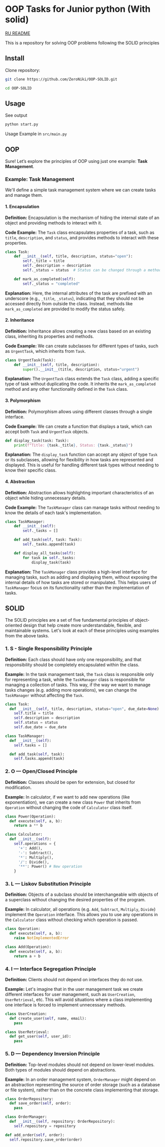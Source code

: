 # OOP Tasks for Junior python (With solid)

[RU README](https://github.com/ZeroNiki/OOP-SOLID/blob/main/README_RU.md)

This is a repository for solving OOP problems following the SOLID principles

## Install

Clone repository:

```bash
git clone https://github.com/ZeroNiki/OOP-SOLID.git

cd OOP-SOLID
```

## Usage

See output

```bash
python start.py
```

Usage Example in `src/main.py`

## OOP

Sure! Let’s explore the principles of OOP using just one example: **Task Management**.

### Example: Task Management

We'll define a simple task management system where we can create tasks and manage them.

#### 1. Encapsulation

**Definition:** Encapsulation is the mechanism of hiding the internal state of an object and providing methods to interact with it.

**Code Example:**
The `Task` class encapsulates properties of a task, such as `title`, `description`, and `status`, and provides methods to interact with these properties.

```python
class Task:
    def __init__(self, title, description, status="open"):
        self._title = title
        self._description = description
        self._status = status  # Status can be changed through a method

    def mark_as_completed(self):
        self._status = "completed"
```

**Explanation:** Here, the internal attributes of the task are prefixed with an underscore (e.g., `_title`, `_status`), indicating that they should not be accessed directly from outside the class. Instead, methods like `mark_as_completed` are provided to modify the status safely.

#### 2. Inheritance

**Definition:** Inheritance allows creating a new class based on an existing class, inheriting its properties and methods.

**Code Example:**
We can create subclasses for different types of tasks, such as `UrgentTask`, which inherits from `Task`.

```python
class UrgentTask(Task):
    def __init__(self, title, description):
        super().__init__(title, description, status="urgent")
```

**Explanation:** The `UrgentTask` class extends the `Task` class, adding a specific type of task without duplicating the code. It inherits the `mark_as_completed` method and any other functionality defined in the `Task` class.

#### 3. Polymorphism

**Definition:** Polymorphism allows using different classes through a single interface.

**Code Example:**
We can create a function that displays a task, which can accept both `Task` and `UrgentTask` objects.

```python
def display_task(task: Task):
    print(f"Title: {task._title}, Status: {task._status}")
```

**Explanation:** The `display_task` function can accept any object of type `Task` or its subclasses, allowing for flexibility in how tasks are represented and displayed. This is useful for handling different task types without needing to know their specific class.

#### 4. Abstraction

**Definition:** Abstraction allows highlighting important characteristics of an object while hiding unnecessary details.

**Code Example:**
The `TaskManager` class can manage tasks without needing to know the details of each task's implementation.

```python
class TaskManager:
    def __init__(self):
        self._tasks = []

    def add_task(self, task: Task):
        self._tasks.append(task)

    def display_all_tasks(self):
        for task in self._tasks:
            display_task(task)
```

**Explanation:** The `TaskManager` class provides a high-level interface for managing tasks, such as adding and displaying them, without exposing the internal details of how tasks are stored or manipulated. This helps users of `TaskManager` focus on its functionality rather than the implementation of tasks.

## SOLID

The SOLID principles are a set of five fundamental principles of object-oriented design that help create more understandable, flexible, and maintainable systems. Let's look at each of these principles using examples from the above tasks.

### 1. S - Single Responsibility Principle

**Definition:** Each class should have only one responsibility, and that responsibility should be completely encapsulated within the class.

**Example:**
In the task management task, the `Task` class is responsible only for representing a task, while the `TaskManager` class is responsible for managing a collection of tasks. This way, if the way we want to manage tasks changes (e.g. adding more operations), we can change the `TaskManager` without affecting the `Task`.

```python
class Task:
  def __init__(self, title, description, status="open", due_date=None):
    self.title = title
    self.description = description
    self.status = status
    self.due_date = due_date

class TaskManager:
  def __init__(self):
    self.tasks = []

  def add_task(self, task):
    self.tasks.append(task)
```

### 2. O — Open/Closed Principle

**Definition:** Classes should be open for extension, but closed for modification.

**Example:**
In calculator, if we want to add new operations (like exponentiation), we can create a new class `Power` that inherits from `Operation` without changing the code of `Calculator` class itself.

```python
class Power(Operation):
  def execute(self, a, b):
    return a ** b

class Calculator:
  def __init__(self):
    self.operations = {
      '+': Add(),
      '-': Subtract(),
      '*': Multiply(),
      '/': Divide(),
      '**': Power() # New operation
    }
```

### 3. L — Liskov Substitution Principle

**Definition:** Objects of a subclass should be interchangeable with objects of a superclass without changing the desired properties of the program.

**Example:**
In calculator, all operations (e.g. `Add`, `Subtract`, `Multiply`, `Divide`) implement the `Operation` interface. This allows you to use any operations in the `Calculator` class without checking which operation is passed.

```python
class Operation:
  def execute(self, a, b):
    raise NotImplementedError

class Add(Operation):
  def execute(self, a, b):
    return a + b
```

### 4. I — Interface Segregation Principle

**Definition:** Clients should not depend on interfaces they do not use.

**Example:**
Let's imagine that in the user management task we create different interfaces for user management, such as `UserCreation`, `UserRetrieval`, etc. This will avoid situations where a class implementing one interface is forced to implement unnecessary methods.

```python
class UserCreation:
  def create_user(self, name, email):
    pass

class UserRetrieval:
  def get_user(self, user_id):
    pass
```

### 5. D — Dependency Inversion Principle

**Definition:** Top-level modules should not depend on lower-level modules. Both types of modules should depend on abstractions.

**Example:**
In an order management system, `OrderManager` might depend on an abstraction representing the source of order storage (such as a database or file system), rather than on the concrete class implementing that storage.

```python
class OrderRepository:
  def save_order(self, order):
    pass

class OrderManager:
  def __init__(self, repository: OrderRepository):
    self.repository = repository

def add_order(self, order):
  self.repository.save_order(order)
```
